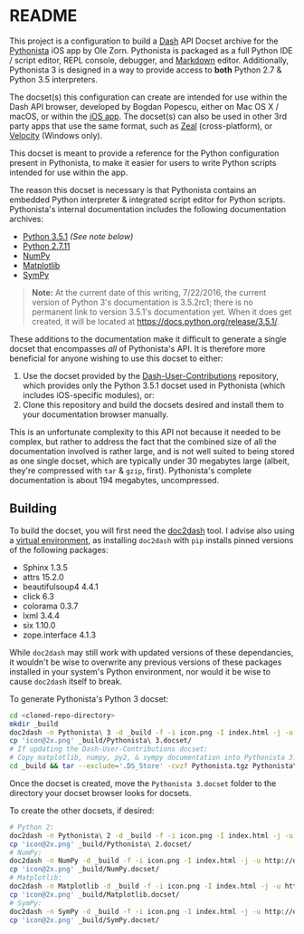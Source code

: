 # README
This project is a configuration to build a [Dash](http://kapeli.com/dash) API Docset archive for the [Pythonista](http://omz-software.com/pythonista/) iOS app by Ole Zorn. Pythonista is packaged as a full Python IDE / script editor, REPL console, debugger, and [Markdown](https://daringfireball.net/projects/markdown/) editor. Additionally, Pythonista 3 is designed in a way to provide access to **both** Python 2.7 & Python 3.5 interpreters.

The docset(s) this configuration can create are intended for use within the Dash API browser, developed by Bogdan Popescu, either on Mac OS X / macOS, or within the [iOS app](https://kapeli.com/dash_ios). The docset(s) can also be used in other 3rd party apps that use the same format, such as [Zeal](https://zealdocs.org/) (cross-platform), or [Velocity](http://velocity.silverlakesoftware.com/) (Windows only).

This docset is meant to provide a reference for the Python configuration present in Pythonista, to make it easier for users to write Python scripts intended for use within the app.

The reason this docset is necessary is that Pythonista contains an embedded Python interpreter & integrated script editor for Python scripts. Pythonista's internal documentation includes the following documentation archives:

* [Python 3.5.1](https://docs.python.org/3/) _(See note below)_
* [Python 2.7.11](https://docs.python.org/release/2.7.11/)
* [NumPy](http://omz-software.com/pythonista/numpy/)
* [Matplotlib](http://omz-software.com/pythonista/matplotlib/)
* [SymPy](http://omz-software.com/pythonista/sympy/)

> **Note:** At the current date of this writing, 7/22/2016, the current version of Python 3's documentation is 3.5.2rc1; there is no permanent link to version 3.5.1's documentation yet. When it does get created, it will be located at <https://docs.python.org/release/3.5.1/>.

These additions to the documentation make it difficult to generate a single docset that encompasses _all_ of Pythonista's API. It is therefore more beneficial for anyone wishing to use this docset to either:

1. Use the docset provided by the [Dash-User-Contributions](https://github.com/Kapeli/Dash-User-Contributions) repository, which provides only the Python 3.5.1 docset used in Pythonista (which includes iOS-specific modules), or:
2. Clone this repository and build the docsets desired and install them to your documentation browser manually.

This is an unfortunate complexity to this API not because it needed to be complex, but rather to address the fact that the combined size of all the documentation involved is rather large, and is not well suited to being stored as one single docset, which are typically under 30 megabytes large (albeit, they're compressed with `tar` & `gzip`, first). Pythonista's complete documentation is about 194 megabytes, uncompressed.

## Building

To build the docset, you will first need the [doc2dash](https://github.com/hynek/doc2dash) tool. I advise also using a [virtual environment](https://github.com/pypa/virtualenv), as installing `doc2dash` with `pip` installs pinned versions of the following packages:

* Sphinx 1.3.5
* attrs 15.2.0
* beautifulsoup4 4.4.1
* click 6.3
* colorama 0.3.7
* lxml 3.4.4
* six 1.10.0
* zope.interface 4.1.3

While `doc2dash` may still work with updated versions of these dependancies, it wouldn't be wise to overwrite any previous versions of these packages installed in your system's Python environment, nor would it be wise to cause `doc2dash` itself to break.

To generate Pythonista's Python 3 docset:

```bash
cd <cloned-repo-directory>
mkdir _build
doc2dash -n Pythonista\ 3 -d _build -f -i icon.png -I index.html -j -u http://omz-software.com/pythonista/docs/ Documentation/py3
cp 'icon@2x.png' _build/Pythonista\ 3.docset/
# If updating the Dash-User-Contributions docset:
# Copy matplotlib, numpy, py2, & sympy documentation into Pythonista 3.docset/Contents/Resources
cd _build && tar --exclude='.DS_Store' -cvzf Pythonista.tgz Pythonista\ 3.docset
```

Once the docset is created, move the `Pythonista 3.docset` folder to the directory your docset browser looks for docsets.

To create the other docsets, if desired:

```bash
# Python 2:
doc2dash -n Pythonista\ 2 -d _build -f -i icon.png -I index.html -j -u http://omz-software.com/pythonista/docs/ Documentation/py2
cp 'icon@2x.png' _build/Pythonista\ 2.docset/
# NumPy:
doc2dash -n NumPy -d _build -f -i icon.png -I index.html -j -u http://omz-software.com/pythonista/numpy/ Documentation/numpy
cp 'icon@2x.png' _build/NumPy.docset/
# Matplotlib:
doc2dash -n Matplotlib -d _build -f -i icon.png -I index.html -j -u http://omz-software.com/pythonista/matplotlib/ Documentation/matplotlib
cp 'icon@2x.png' _build/Matplotlib.docset/
# SymPy:
doc2dash -n SymPy -d _build -f -i icon.png -I index.html -j -u http://omz-software.com/pythonista/sympy/ Documentation/sympy
cp 'icon@2x.png' _build/SymPy.docset/
```

